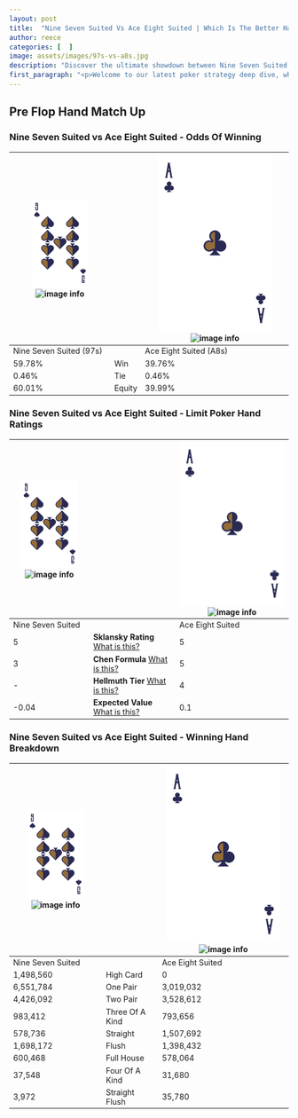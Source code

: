 ```yaml
---
layout: post
title:  "Nine Seven Suited Vs Ace Eight Suited | Which Is The Better Hand In Poker? A Complete Guide"
author: reece
categories: [  ]
image: assets/images/97s-vs-a8s.jpg
description: "Discover the ultimate showdown between Nine Seven Suited and Ace Eight Suited in poker! Uncover the odds, strategies, and scenarios where one hand triumphs over the other. Get ready to up your poker game with this thrilling analysis."
first_paragraph: "<p>Welcome to our latest poker strategy deep dive, where we're pitting two distinct hands against each other in a high-stakes showdown: Nine Seven Suited vs Ace Eight Suited.</p><p>In the dynamic world of poker, every decision counts, and knowing which hand holds the upper hand is key to your success at the table.</p><p>In this article, we'll dissect these two hands, explore the scenarios where one dominates the other, and equip you with the knowledge to make strategic choices that can tip the odds in your favor.</p><p>Get ready to unravel the intriguing dynamics of these poker hands and elevate your game to new heights.</p>"
---
```




[comment]: # (sp0)

## Pre Flop Hand Match Up

<div class="table hand-ratings" markdown="1"> 



### Nine Seven Suited vs Ace Eight Suited - Odds Of Winning


    
| ![image info](assets/images/hand1/9.png) ![image info](assets/images/hand1/7s.png) |  | ![image info](assets/images/hand2/A.png) ![image info](assets/images/hand2/8s.png) |
| -------- | -------- | -------- |
| Nine Seven Suited (97s) |  | Ace Eight Suited (A8s) |
| 59.78% | Win | 39.76% |
| 0.46% | Tie | 0.46% |
| 60.01% | Equity | 39.99% |




[comment]: # (sp1)



### Nine Seven Suited vs Ace Eight Suited - Limit Poker Hand Ratings


    
| ![image info](assets/images/hand1/9.png) ![image info](assets/images/hand1/7s.png) |  | ![image info](assets/images/hand2/A.png) ![image info](assets/images/hand2/8s.png) |
| -------- | -------- | -------- |
| Nine Seven Suited |  | Ace Eight Suited |
| 5 | **Sklansky Rating** [What is this?](/sklansky-rating-explained) | 5 |
| 3 | **Chen Formula** [What is this?](/chen-formula-explained) | 5 |
| - | **Hellmuth Tier** [What is this?](/Hellmuth-tier-explained) | 4 |
| -0.04 | **Expected Value** [What is this?](/expected-value-explained) | 0.1 |




[comment]: # (sp2)



### Nine Seven Suited vs Ace Eight Suited - Winning Hand Breakdown


    
| ![image info](assets/images/hand1/9.png) ![image info](assets/images/hand1/7s.png) |  | ![image info](assets/images/hand2/A.png) ![image info](assets/images/hand2/8s.png) |
| -------- | -------- | -------- |
| Nine Seven Suited |  | Ace Eight Suited |
| 1,498,560 | High Card | 0 |
| 6,551,784 | One Pair | 3,019,032 |
| 4,426,092 | Two Pair | 3,528,612 |
| 983,412 | Three Of A Kind | 793,656 |
| 578,736 | Straight | 1,507,692 |
| 1,698,172 | Flush | 1,398,432 |
| 600,468 | Full House | 578,064 |
| 37,548 | Four Of A Kind | 31,680 |
| 3,972 | Straight Flush | 35,780 |




[comment]: # (sp3)



</div>

[comment]: # (sp4)



[comment]: # (sp5)

